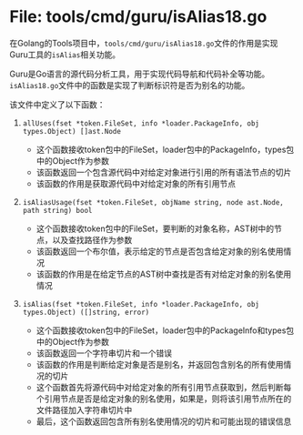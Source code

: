 # File: tools/cmd/guru/isAlias18.go

在Golang的Tools项目中，`tools/cmd/guru/isAlias18.go`文件的作用是实现Guru工具的`isAlias`相关功能。

Guru是Go语言的源代码分析工具，用于实现代码导航和代码补全等功能。`isAlias18.go`文件中的函数是实现了判断标识符是否为别名的功能。

该文件中定义了以下函数：

1. `allUses(fset *token.FileSet, info *loader.PackageInfo, obj types.Object) []ast.Node`
   - 这个函数接收token包中的FileSet，loader包中的PackageInfo，types包中的Object作为参数
   - 该函数返回一个包含源代码中对给定对象进行引用的所有语法节点的切片
   - 该函数的作用是获取源代码中对给定对象的所有引用节点

2. `isAliasUsage(fset *token.FileSet, objName string, node ast.Node, path string) bool`
   - 这个函数接收token包中的FileSet，要判断的对象名称，AST树中的节点，以及查找路径作为参数
   - 该函数返回一个布尔值，表示给定的节点是否包含给定对象的别名使用情况
   - 该函数的作用是在给定节点的AST树中查找是否有对给定对象的别名使用情况

3. `isAlias(fset *token.FileSet, info *loader.PackageInfo, obj types.Object) ([]string, error)`
   - 这个函数接收token包中的FileSet，loader包中的PackageInfo和types包中的Object作为参数
   - 该函数返回一个字符串切片和一个错误
   - 该函数的作用是判断给定对象是否是别名，并返回包含别名的所有使用情况的切片
   - 这个函数首先将源代码中对给定对象的所有引用节点获取到，然后判断每个引用节点是否是给定对象的别名使用，如果是，则将该引用节点所在的文件路径加入字符串切片中
   - 最后，这个函数返回包含所有别名使用情况的切片和可能出现的错误信息

